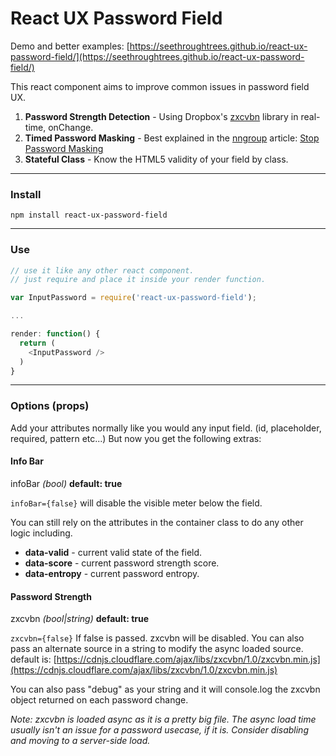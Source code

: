 React UX Password Field
=============

Demo and better examples: [https://seethroughtrees.github.io/react-ux-password-field/](https://seethroughtrees.github.io/react-ux-password-field/)

This react component aims to improve common issues in password field UX.

1.  **Password Strength Detection** - Using Dropbox's [zxcvbn](https://blogs.dropbox.com/tech/2012/04/zxcvbn-realistic-password-strength-estimation/) library in real-time, onChange.
2.  **Timed Password Masking** - Best explained in the [nngroup](http://www.nngroup.com/articles/stop-password-masking/) article: [Stop Password Masking](http://www.nngroup.com/articles/stop-password-masking/)
3.  **Stateful Class** - Know the HTML5 validity of your field by class.

* * *

### Install

```npm install react-ux-password-field```

* * *

### Use

``` javascript
// use it like any other react component.
// just require and place it inside your render function.

var InputPassword = require('react-ux-password-field');

...

render: function() {
  return (
    <InputPassword />
  )
}
```

* * *

### Options (props)

Add your attributes normally like you would any input field. (id, placeholder, required, pattern etc...) But now you get the following extras:


#### Info Bar

infoBar *(bool)* **default: true**

```infoBar={false}``` will disable the visible meter below the field.

You can still rely on the attributes in the container class to do any other logic including.

-   **data-valid** - current valid state of the field.
-   **data-score** - current password strength score.
-   **data-entropy** - current password entropy.

#### Password Strength

zxcvbn *(bool|string)* **default: true**

```zxcvbn={false}``` If false is passed. zxcvbn will be disabled. You can also pass an alternate source in a string to modify the async loaded source. default is: [https://cdnjs.cloudflare.com/ajax/libs/zxcvbn/1.0/zxcvbn.min.js](https://cdnjs.cloudflare.com/ajax/libs/zxcvbn/1.0/zxcvbn.min.js)

You can also pass "debug" as your string and it will console.log the zxcvbn object returned on each password change.

*Note: zxcvbn is loaded async as it is a pretty big file.  The async load time usually isn't an issue for a password usecase, if it is.  Consider disabling and moving to a server-side load.*




